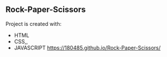 ## Rock-Paper-Scissors


Project is created with:
* HTML
* CSS,,
* JAVASCRIPT
https://180485.github.io/Rock-Paper-Scissors/
